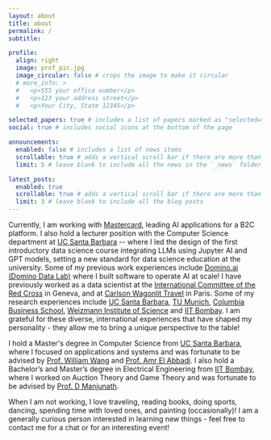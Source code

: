```yaml
---
layout: about
title: about
permalink: /
subtitle: 

profile:
  align: right
  image: prof_pic.jpg
  image_circular: false # crops the image to make it circular
  # more_info: >
  #   <p>555 your office number</p>
  #   <p>123 your address street</p>
  #   <p>Your City, State 12345</p>

selected_papers: true # includes a list of papers marked as "selected={true}"
social: true # includes social icons at the bottom of the page

announcements:
  enabled: false # includes a list of news items
  scrollable: true # adds a vertical scroll bar if there are more than 3 news items
  limit: 5 # leave blank to include all the news in the `_news` folder

latest_posts:
  enabled: true
  scrollable: true # adds a vertical scroll bar if there are more than 3 new posts items
  limit: 3 # leave blank to include all the blog posts
---
```


Currently, I am working with [Mastercard](https://www.mastercard.us/en-us.html), leading AI applications for a B2C platform. I also hold a lecturer position with the Computer Science department at [UC Santa Barbara](https://www.ucsb.edu/) -- where I led the design of the first introductory data science course integrating LLMs using Jupyter AI and GPT models, setting a new standard for data science education at the university. Some of my previous work experiences include [Domino.ai (Domino Data Lab)](https://domino.ai/) where I built software to operate AI at scale! I have previously worked as a data scientist at the [International Committee of the Red Cross](https://www.icrc.org/en) in Geneva, and at [Carlson Wagonlit Travel](https://www.mycwt.com/) in Paris. Some of my research experiences include [UC Santa Barbara](https://www.ucsb.edu/), [TU Munich](https://www.tum.de/en/), [Columbia Business School](https://business.columbia.edu/), [Weizmann Institute of Science](https://www.weizmann.ac.il/pages/) and [IIT Bombay](https://www.iitb.ac.in/). I am grateful for these diverse, international experiences that have shaped my personality - they allow me to bring a unique perspective to the table! 

I hold a Master's degree in Computer Science from [UC Santa Barbara](https://www.ucsb.edu/), where I focused on applications and systems and was fortunate to be advised by [Prof. William Wang](https://sites.cs.ucsb.edu/~william/) and [Prof. Amr El Abbadi](https://sites.cs.ucsb.edu/~amr/). I also hold a Bachelor’s and Master’s degree in Electrical Engineering from [IIT Bombay](https://www.iitb.ac.in/), where I worked on Auction Theory and Game Theory and was fortunate to be advised by [Prof. D Manjunath](https://iitb.irins.org/profile/11188).  

When I am not working, I love traveling, reading books, doing sports, dancing, spending time with loved ones, and painting (occasionally)! I am a generally curious person interested in learning new things - feel free to contact me for a chat or for an interesting event!